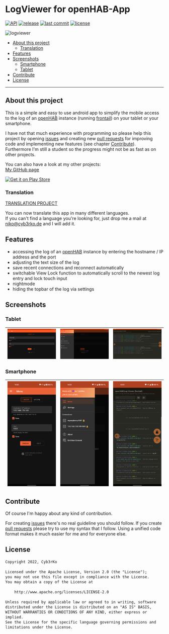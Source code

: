 # LogViewer for openHAB-App
[![API](https://img.shields.io/badge/API-21%2B-brightgreen.svg?style=flat)](https://android-arsenal.com/api?level=21)
[![release](https://img.shields.io/github/release/cyb3rko/logviewer-for-openhab-app.svg)](https://github.com/cyb3rko/logviewer-for-openhab-app/releases/latest)
[![last commit](https://img.shields.io/github/last-commit/cyb3rko/logviewer-for-openhab-app?color=F34C9F)](https://github.com/cyb3rko/logviewer-for-openhab-app/commits/master)
[![license](https://img.shields.io/github/license/cyb3rko/logviewer-for-openhab-app)](https://www.apache.org/licenses/LICENSE-2.0)

![logviewer](https://socialify.git.ci/cyb3rko/logviewer-for-openhab-app/image?description=1&font=Inter&forks=1&issues=1&logo=https%3A%2F%2Fcdn.cyb3rko.de%2FApps%2FLogViewer%2520for%2520openHAB%2Fic_launcher_cropped.png&owner=1&pattern=Overlapping%20Hexagons&pulls=1&stargazers=1&theme=Dark)

- [About this project](#about-this-project)  
    - [Translation](#translation)
- [Features](#features)  
- [Screenshots](#screenshots)  
  - [Smartphone](#smartphone)  
  - [Tablet](#tablet)  
- [Contribute](#contribute)  
- [License](#license)  

---

## About this project
This is a simple and easy to use android app to simplify the mobile access to the log of an [openHAB](https://www.openhab.org/) instance (running [frontail](https://github.com/mthenw/frontail)) on your tablet or your smartphone.

I have not that much experience with programming so please help this project by opening [issues](https://github.com/cyb3rko/logviewer-for-openhab-app/issues) and creating new [pull requests](https://github.com/cyb3rko/logviewer-for-openhab-app/pulls) for improving code and implementing new features (see chapter [Contribute](#contribute)).  
Furthermore I'm still a student so the progress might not be as fast as on other projects.

You can also have a look at my other projects:  
[My GitHub page](https://github.com/cyb3rko)

<a href="https://play.google.com/store/apps/details?id=com.cyb3rko.logviewerforopenhab"><img src="https://play.google.com/intl/en_us/badges/images/generic/en_badge_web_generic.png" alt="Get it on Play Store" height="100"></a>

### Translation

[TRANSLATION PROJECT](https://poeditor.com/join/project?hash=ygnGPjgRfN)

You can now translate this app in many different languages.  
If you can't find a language you're looking for, just drop me a mail at niko@cyb3rko.de and I will add it.

## Features
- accessing the log of an [openHAB](https://www.openhab.org/) instance by entering the hostname / IP address and the port 
- adjusting the text size of the log 
- save recent connections and reconnect automatically
- switchable View Lock function to automatically scroll to the newest log entry and lock touch input 
- nightmode  
- hiding the topbar of the log via settings

## Screenshots
### Tablet
|<img src=".github/images/screenshot_1_tablet.jpg" width="270">|<img src=".github/images/screenshot_2_tablet.jpg" width="270">|<img src=".github/images/screenshot_3_tablet.jpg" width="270">|
|:---:|:---:|:---:|

### Smartphone
|<img src=".github/images/screenshot_1.png" width="270">|<img src=".github/images/screenshot_2.png" width="270">|<img src=".github/images/screenshot_3.png" width="270">|
|:---:|:---:|:---:|

## Contribute
Of course I'm happy about any kind of contribution.

For creating [issues](https://github.com/cyb3rko/logviewer-for-openhab-app/issues) there's no real guideline you should follow.
If you create [pull requests](https://github.com/cyb3rko/logviewer-for-openhab-app/pulls) please try to use my syntax that I follow.
Using a unified code format makes it much easier for me and for everyone else.

## License

    Copyright 2022, Cyb3rKo

    Licensed under the Apache License, Version 2.0 (the "License");
    you may not use this file except in compliance with the License.
    You may obtain a copy of the License at
    
        http://www.apache.org/licenses/LICENSE-2.0

    Unless required by applicable law or agreed to in writing, software
    distributed under the License is distributed on an "AS IS" BASIS,
    WITHOUT WARRANTIES OR CONDITIONS OF ANY KIND, either express or implied.
    See the License for the specific language governing permissions and
    limitations under the License.

